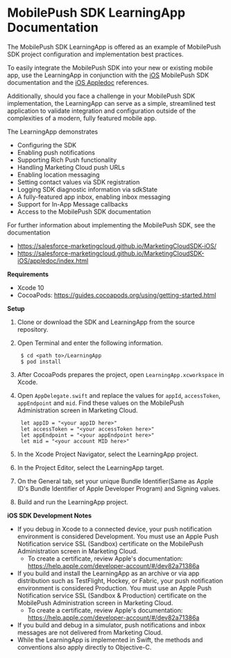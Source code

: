 # MobilePush SDK LearningApp Documentation

The MobilePush SDK LearningApp is offered as an example of MobilePush SDK project configuration and implementation best practices.

To easily integrate the MobilePush SDK into your new or existing mobile app, use the LearningApp in conjunction with the [iOS](https://salesforce-marketingcloud.github.io/MarketingCloudSDK-iOS/) MobilePush SDK documentation and the [iOS Appledoc](https://salesforce-marketingcloud.github.io/MarketingCloudSDK-iOS/get-started/appledocs.html) references.

Additionally, should you face a challenge in your MobilePush SDK implementation, the LearningApp can serve as a simple, streamlined test application to validate integration and configuration outside of the complexities of a modern, fully featured mobile app.

The LearningApp demonstrates

* Configuring the SDK
* Enabling push notifications
* Supporting Rich Push functionality
* Handling Marketing Cloud push URLs
* Enabling location messaging
* Setting contact values via SDK registration
* Logging SDK diagnostic information via sdkState
* A fully-featured app inbox, enabling inbox messaging
* Support for In-App Message callbacks
* Access to the MobilePush SDK documentation

For further information about implementing the MobilePush SDK, see the documentation

* https://salesforce-marketingcloud.github.io/MarketingCloudSDK-iOS/
* https://salesforce-marketingcloud.github.io/MarketingCloudSDK-iOS/appledoc/index.html

**Requirements**

* Xcode 10
* CocoaPods: https://guides.cocoapods.org/using/getting-started.html 

**Setup**

1. Clone or download the SDK and LearningApp from the source repository.
2. Open Terminal and enter the following information.

        $ cd <path to>/LearningApp
        $ pod install

3. After CocoaPods prepares the project, open `LearningApp.xcworkspace` in Xcode.
4. Open `AppDelegate.swift` and replace the values for `appId`, `accessToken`, `appEndpoint` and `mid`. Find these values on the MobilePush Administration screen in Marketing Cloud.

        let appID = "<your appID here>"
        let accessToken = "<your accessToken here>"
        let appEndpoint = "<your appEndpoint here>"
        let mid = "<your account MID here>"

5. In the Xcode Project Navigator, select the LearningApp project.
6. In the Project Editor, select the LearningApp target.
8. On the General tab, set your unique Bundle Identifier(Same as Apple ID's Bundle Identifier of Apple Developer Program) and Signing values. 
9. Build and run the LearningApp project.

**iOS SDK Development Notes**

* If you debug in Xcode to a connected device, your push notification environment is considered Development. You must use an Apple Push Notification service SSL (Sandbox) certificate on the MobilePush Administration screen in Marketing Cloud.
    * To create a certificate, review Apple's documentation: https://help.apple.com/developer-account/#/dev82a71386a
* If you build and install the LearningApp as an archive or via app distribution such as TestFlight, Hockey, or Fabric, your push notification environment is considered Production. You must use an Apple Push Notification service SSL (Sandbox & Production) certificate on the MobilePush Administration screen in Marketing Cloud.
    * To create a certificate, review Apple's documentation: https://help.apple.com/developer-account/#/dev82a71386a
* If you build and debug in a simulator, push notifications and inbox messages are not delivered from Marketing Cloud.
* While the LearningApp is implemented in Swift, the methods and conventions also apply directly to Objective-C.

